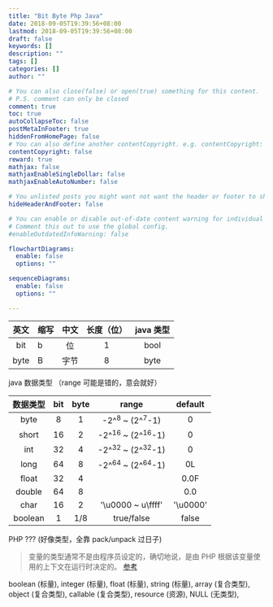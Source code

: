 ```yaml
---
title: "Bit Byte Php Java"
date: 2018-09-05T19:39:56+08:00
lastmod: 2018-09-05T19:39:56+08:00
draft: false
keywords: []
description: ""
tags: []
categories: []
author: ""

# You can also close(false) or open(true) something for this content.
# P.S. comment can only be closed
comment: true
toc: true
autoCollapseToc: false
postMetaInFooter: true
hiddenFromHomePage: false
# You can also define another contentCopyright. e.g. contentCopyright: "This is another copyright."
contentCopyright: false
reward: true
mathjax: false
mathjaxEnableSingleDollar: false
mathjaxEnableAutoNumber: false

# You unlisted posts you might want not want the header or footer to show
hideHeaderAndFooter: false

# You can enable or disable out-of-date content warning for individual post.
# Comment this out to use the global config.
#enableOutdatedInfoWarning: false

flowchartDiagrams:
  enable: false
  options: ""

sequenceDiagrams: 
  enable: false
  options: ""

---
```


|英文    |缩写   |中文    |长度（位）|   java 类型  |
|:-----:|-------|:-----:|:-----: |:------:|
|bit    |b      |位     |1       | bool    |
|byte   |B      |字节    | 8      | byte   |

java 数据类型 （range 可能是错的，意会就好）

| 数据类型   | bit       | byte      |  range                                             | default  |
| :-------: | :-------: |:-------:  | :----------:                                       |:-----:   |
| byte      | 8         |   1       |-2^<sup>8</sup> ~ (2^<sup>7</sup>-1)                | 0        |
| short     | 16        |   2       |-2^<sup>16</sup> ~ (2^<sup>16</sup>-1)              | 0        |
| int       | 32        |   4       |-2^<sup>32</sup> ~ (2^<sup>32</sup>-1)              | 0        |
| long      | 64        |   8       |-2^<sup>64</sup> ~ (2^<sup>64</sup>-1)              | 0L       |
| float     | 32        |   4       |                                                    | 0.0F     |
| double    | 64        |   8       |                                                    | 0.0      |
| char      | 16        |   2       |'\u0000 ~ u\ffff'                                   | '\u0000' |
| boolean   | 1         |   1/8     |true/false                                          |   false  |

PHP ??? (好像类型，全靠 pack/unpack 过日子)

> 变量的类型通常不是由程序员设定的，确切地说，是由 PHP 根据该变量使用的上下文在运行时决定的。
> [参考](http://cn2.php.net/manual/zh/language.types.intro.php)

boolean (标量),
integer (标量),
float (标量),
string (标量),
array (复合类型),
object (复合类型),
callable (复合类型),
resource (资源),
NULL (无类型),